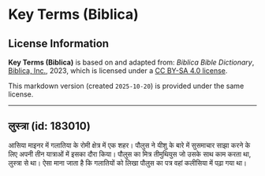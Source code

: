 # Key Terms (Biblica)

## License Information

**Key Terms (Biblica)** is based on and adapted from: _Biblica Bible Dictionary_, [Biblica, Inc.](https://www.biblica.com/), 2023, which is licensed under a [CC BY-SA 4.0 license](https://creativecommons.org/licenses/by-sa/4.0/legalcode.en).

This markdown version (created `2025-10-20`) is provided under the same license.



--------------------------------

## लुस्त्रा (id: 183010)

आसिया माइनर में गलातिया के रोमी क्षेत्र में एक शहर। पौलुस ने यीशु के बारे में सुसमाचार साझा करने के लिए अपनी तीन यात्राओं में इसका दौरा किया। पौलुस का मित्र तीमुथियुस जो उसके साथ काम करता था, लुस्त्रा से था। ऐसा माना जाता है कि गलातियों को लिखा पौलुस का पत्र वहां कलीसिया में पढ़ा गया था।


